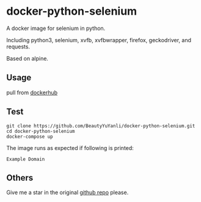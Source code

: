 # docker-python-selenium
A docker image for selenium in python. 

Including python3, selenium, xvfb, xvfbwrapper, firefox, geckodriver, and requests.

Based on alpine.
## Usage
pull from [dockerhub](https://hub.docker.com/repository/docker/beautyyu/python-selenium) 
## Test
```
git clone https://github.com/BeautyYuYanli/docker-python-selenium.git
cd docker-python-selenium
docker-compose up
```
The image runs as expected if following is printed:
```
Example Domain
```
## Others
Give me a star in the original [github repo](https://github.com/BeautyYuYanli/docker-python-selenium) please.
